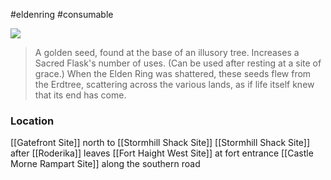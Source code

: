 #eldenring #consumable

![](https://eldenring.wiki.fextralife.com/file/Elden-Ring/golden_seed_elden_ring_wiki_guide_200px.png)

>A golden seed, found at the base of an illusory tree.
>Increases a Sacred Flask's number of uses.
>(Can be used after resting at a site of grace.)
>When the Elden Ring was shattered, these seeds flew from the Erdtree, scattering across the various lands, as if life itself knew that its end has come.
### Location
[[Gatefront Site]] north to [[Stormhill Shack Site]]
[[Stormhill Shack Site]] after [[Roderika]] leaves
[[Fort Haight West Site]] at fort entrance
[[Castle Morne Rampart Site]] along the southern road